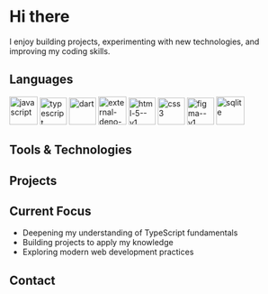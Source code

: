 # Hi there

I enjoy building projects, experimenting with new technologies, and improving my coding skills.

## Languages

<p>
<img width="50" height="50" src="https://img.icons8.com/fluency/50/javascript.png" alt="javascript"/>
<img width="48" height="48" src="https://img.icons8.com/color/48/typescript.png" alt="typescript"/>
<img width="48" height="48" src="https://img.icons8.com/color/48/dart.png" alt="dart"/>
<img width="50" height="50" src="https://img.icons8.com/external-tal-revivo-duo-tal-revivo/50/external-deno-a-secure-runtime-for-javascript-and-typescript-logo-duo-tal-revivo.png" alt="external-deno-a-secure-runtime-for-javascript-and-typescript-logo-duo-tal-revivo"/>
  <img width="48" height="48" src="https://img.icons8.com/color/48/html-5--v1.png" alt="html-5--v1"/>
<img width="48" height="48" src="https://img.icons8.com/color/48/css3.png" alt="css3"/>
<img width="48" height="48" src="https://img.icons8.com/color/48/figma--v1.png" alt="figma--v1"/>
  <img width="50" height="50" src="https://img.icons8.com/ios/50/sqlite.png" alt="sqlite"/>

</p>

## Tools & Technologies

<p>

</p>

## Projects

## Current Focus

- Deepening my understanding of TypeScript fundamentals  
- Building projects to apply my knowledge  
- Exploring modern web development practices  

## Contact

